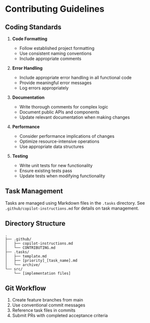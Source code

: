 # Contributing Guidelines

## Coding Standards

1. **Code Formatting**
   - Follow established project formatting
   - Use consistent naming conventions
   - Include appropriate comments

2. **Error Handling**
   - Include appropriate error handling in all functional code
   - Provide meaningful error messages
   - Log errors appropriately

3. **Documentation**
   - Write thorough comments for complex logic
   - Document public APIs and components
   - Update relevant documentation when making changes

4. **Performance**
   - Consider performance implications of changes
   - Optimize resource-intensive operations
   - Use appropriate data structures

5. **Testing**
   - Write unit tests for new functionality
   - Ensure existing tests pass
   - Update tests when modifying functionality

## Task Management

Tasks are managed using Markdown files in the `.tasks` directory. See `.github/copilot-instructions.md` for details on task management.

## Directory Structure

```
.
├── .github/
│   ├── copilot-instructions.md
│   └── CONTRIBUTING.md
├── .tasks/
│   ├── template.md
│   ├── [priority]_[task_name].md
│   └── archive/
└── src/
    └── [implementation files]
```

## Git Workflow

1. Create feature branches from main
2. Use conventional commit messages
3. Reference task files in commits
4. Submit PRs with completed acceptance criteria
